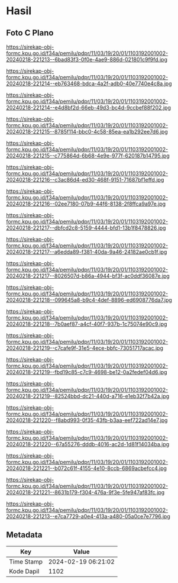 # Hasil

## Foto C Plano

https://sirekap-obj-formc.kpu.go.id/f34a/pemilu/pdpr/11/03/19/20/01/1103192001002-20240218-221213--6bad83f3-0f0e-4ae9-886d-021801c9f9fd.jpg

https://sirekap-obj-formc.kpu.go.id/f34a/pemilu/pdpr/11/03/19/20/01/1103192001002-20240218-221214--eb763468-bdca-4a2f-adb0-40e7740e4c8a.jpg

https://sirekap-obj-formc.kpu.go.id/f34a/pemilu/pdpr/11/03/19/20/01/1103192001002-20240218-221214--e4d8bf2d-66eb-49d3-bc4d-9ccbef88f202.jpg

https://sirekap-obj-formc.kpu.go.id/f34a/pemilu/pdpr/11/03/19/20/01/1103192001002-20240218-221215--8785f114-bbc0-4c58-85ea-ea1b292ee7d6.jpg

https://sirekap-obj-formc.kpu.go.id/f34a/pemilu/pdpr/11/03/19/20/01/1103192001002-20240218-221215--c775864d-6b68-4e9e-977f-620187b14795.jpg

https://sirekap-obj-formc.kpu.go.id/f34a/pemilu/pdpr/11/03/19/20/01/1103192001002-20240218-221216--c3ac86d4-ed30-468f-9151-71687bf1effd.jpg

https://sirekap-obj-formc.kpu.go.id/f34a/pemilu/pdpr/11/03/19/20/01/1103192001002-20240218-221216--02ee7180-07b9-44f6-8138-2f8ffca9a97e.jpg

https://sirekap-obj-formc.kpu.go.id/f34a/pemilu/pdpr/11/03/19/20/01/1103192001002-20240218-221217--dbfcd2c8-5159-4444-bfd1-13b1f8478826.jpg

https://sirekap-obj-formc.kpu.go.id/f34a/pemilu/pdpr/11/03/19/20/01/1103192001002-20240218-221217--a6edda89-f381-40da-9a46-24182ae0cb1f.jpg

https://sirekap-obj-formc.kpu.go.id/f34a/pemilu/pdpr/11/03/19/20/01/1103192001002-20240218-221217--8026507d-b86a-4944-bf3f-ac0ddf36087e.jpg

https://sirekap-obj-formc.kpu.go.id/f34a/pemilu/pdpr/11/03/19/20/01/1103192001002-20240218-221218--099645a8-b9c4-4def-8896-ed6908776da7.jpg

https://sirekap-obj-formc.kpu.go.id/f34a/pemilu/pdpr/11/03/19/20/01/1103192001002-20240218-221218--7b0aef87-a4cf-40f7-937b-1c75074e90c9.jpg

https://sirekap-obj-formc.kpu.go.id/f34a/pemilu/pdpr/11/03/19/20/01/1103192001002-20240218-221219--c7cafe9f-31e5-4ece-bbfc-73051717acac.jpg

https://sirekap-obj-formc.kpu.go.id/f34a/pemilu/pdpr/11/03/19/20/01/1103192001002-20240218-221219--fbd19c85-c7c9-4698-be12-0a2fedef04d6.jpg

https://sirekap-obj-formc.kpu.go.id/f34a/pemilu/pdpr/11/03/19/20/01/1103192001002-20240218-221219--82524bbd-dc21-440d-a716-e1eb32f7b42a.jpg

https://sirekap-obj-formc.kpu.go.id/f34a/pemilu/pdpr/11/03/19/20/01/1103192001002-20240218-221220--f8abd993-0f35-43fb-b3aa-eef722ad14e7.jpg

https://sirekap-obj-formc.kpu.go.id/f34a/pemilu/pdpr/11/03/19/20/01/1103192001002-20240218-221220--67a55276-dddb-4016-ac2d-1d81f14034ba.jpg

https://sirekap-obj-formc.kpu.go.id/f34a/pemilu/pdpr/11/03/19/20/01/1103192001002-20240218-221221--b072c61f-4155-4e10-8ccb-6869acbefcc4.jpg

https://sirekap-obj-formc.kpu.go.id/f34a/pemilu/pdpr/11/03/19/20/01/1103192001002-20240218-221221--8631b179-f304-476a-9f3e-5fe947af83fc.jpg

https://sirekap-obj-formc.kpu.go.id/f34a/pemilu/pdpr/11/03/19/20/01/1103192001002-20240218-221213--e7ca7729-a0e4-413a-a480-05a0ce7e7796.jpg


## Metadata

| Key        | Value               |
| ---------- | ------------------- |
| Time Stamp | 2024-02-19 06:21:02 |
| Kode Dapil | 1102                |



